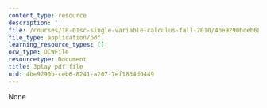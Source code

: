 ```yaml
---
content_type: resource
description: ''
file: /courses/18-01sc-single-variable-calculus-fall-2010/4be9290bceb68241a2077ef1834d0449_er_tQOBgo-I.pdf
file_type: application/pdf
learning_resource_types: []
ocw_type: OCWFile
resourcetype: Document
title: 3play pdf file
uid: 4be9290b-ceb6-8241-a207-7ef1834d0449
---
```

None

